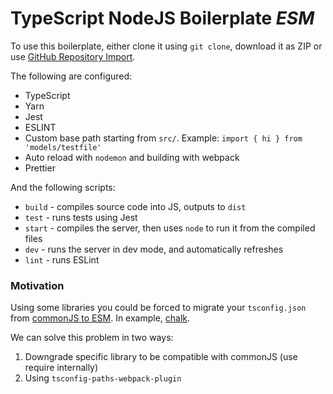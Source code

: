 # TypeScript NodeJS Boilerplate *ESM*

To use this boilerplate, either clone it using `git clone`, download it as ZIP or use [GitHub Repository Import](https://github.com/new/import).

The following are configured:

- TypeScript
- Yarn
- Jest
- ESLINT
- Custom base path starting from `src/`. Example: `import { hi } from 'models/testfile'`
- Auto reload with `nodemon` and building with webpack
- Prettier


And the following scripts:

- `build` - compiles source code into JS, outputs to `dist`
- `test` - runs tests using Jest
- `start` - compiles the server, then uses `node` to run it from the compiled files
- `dev` - runs the server in dev mode, and automatically refreshes
- `lint` - runs ESLint

### Motivation

Using some libraries you could be forced to migrate your `tsconfig.json` from [commonJS to ESM](https://gist.github.com/sindresorhus/a39789f98801d908bbc7ff3ecc99d99c). In example, [chalk](https://www.npmjs.com/package/chalk).

We can solve this problem in two ways:

1. Downgrade specific library to be compatible with commonJS (use require internally) 
2. Using `tsconfig-paths-webpack-plugin`
